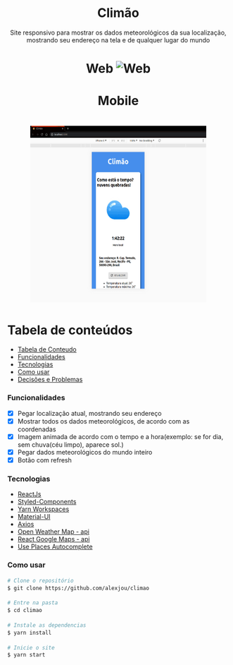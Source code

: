 <h1 align="center">Climão</h1>

<p align="center">Site responsivo para mostrar os dados meteorológicos da sua localização, mostrando seu endereço na tela e de qualquer lugar do mundo</p>

<h1 align="center">
Web
  <img
    alt="Web"
    src="/src/assets/screenshots/web.gif"
  />
  </h1>
  <h1 align="center">
  Mobile
  </h1>
  <h1 align="center">
  <img
    alt="Mobile"
    src="/src/assets/screenshots/mobile.gif"
    height=400
    width=400
  />
</h1>

# Tabela de conteúdos

<!--ts-->

- [Tabela de Conteudo](#tabela-de-conteudo)
- [Funcionalidades](#Funcionalidades)
- [Tecnologias](#Tecnologias)
- [Como usar](#como-usar)
- [Decisões e Problemas](https://github.com/Tsugami/Softwrap/issues/1)
<!--te-->

### Funcionalidades

- [x] Pegar localização atual, mostrando seu endereço
- [x] Mostrar todos os dados meteorológicos, de acordo com as coordenadas
- [x] Imagem animada de acordo com o tempo e a hora(exemplo: se for dia, sem chuva(céu limpo), aparece sol.)
- [x] Pegar dados meteorológicos do mundo inteiro
- [x] Botão com refresh

### Tecnologias

- [ReactJs](https://pt-br.reactjs.org/)
- [Styled-Components](https://styled-components.com/)
- [Yarn Workspaces](https://classic.yarnpkg.com/en/docs/workspaces/)
- [Material-UI](https://material-ui.com/pt/)
- [Axios](https://github.com/axios/axios) 
- [Open Weather Map - api](https://openweathermap.org/api)
- [React Google Maps - api](https://www.npmjs.com/package/@react-google-maps/api)
- [Use Places Autocomplete](https://www.npmjs.com/package/use-places-autocomplete)

### Como usar

```bash
# Clone o repositório
$ git clone https://github.com/alexjou/climao

# Entre na pasta
$ cd climao

# Instale as dependencias
$ yarn install

# Inicie o site
$ yarn start
```
